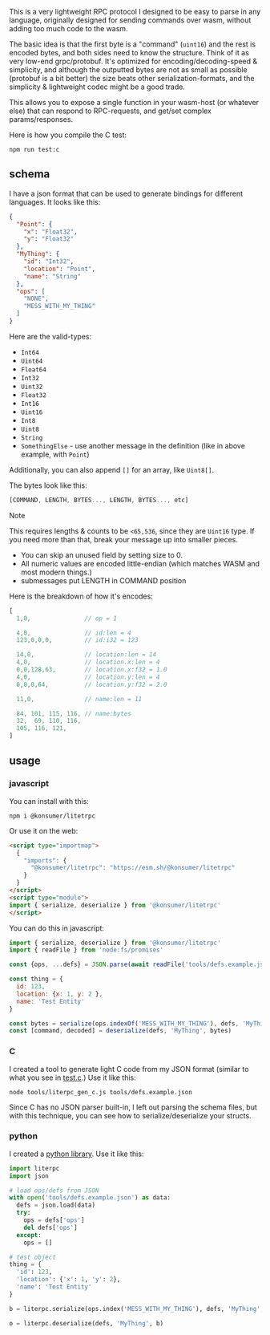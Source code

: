 This is a very lightweight RPC protocol I designed to be easy to parse in any language, originally designed for sending commands over wasm, without adding too much code to the wasm.

The basic idea is that the first byte is a "command" (`uint16`) and the rest is encoded bytes, and both sides need to know the structure. Think of it as very low-end grpc/protobuf. It's optimized for encoding/decoding-speed & simplicity, and although the outputted bytes are not as small as possible (protobuf is a bit better) the size beats other serialization-formats, and the simplicity & lightweight codec might be a good trade.

This allows you to expose a single function in your wasm-host (or whatever else) that can respond to RPC-requests, and get/set complex params/responses.

Here is how you compile the C test:

```
npm run test:c
```

## schema

I have a json format that can be used to generate bindings for different languages. It looks like this:

```json
{
  "Point": {
    "x": "Float32",
    "y": "Float32"
  },
  "MyThing": {
    "id": "Int32",
    "location": "Point",
    "name": "String"
  },
  "ops": [
    "NONE",
    "MESS_WITH_MY_THING"
  ]
}
```

Here are the valid-types:

- `Int64`
- `Uint64`
- `Float64`
- `Int32`
- `Uint32`
- `Float32`
- `Int16`
- `Uint16`
- `Int8`
- `Uint8`
- `String`
- `SomethingElse` - use another message in the definition (like in above example, with `Point`)

Additionally, you can also append `[]` for an array, like `Uint8[]`.

The bytes look like this:

```js
[COMMAND, LENGTH, BYTES..., LENGTH, BYTES..., etc]
```

> [!NOTE]
> This requires lengths & counts to be `<65,536`, since they are `Uint16` type. If you need more than that, break your message up into smaller pieces.

- You can skip an unused field by setting size to 0.
- All numeric values are encoded little-endian (which matches WASM and most modern things.)
- submessages put LENGTH in COMMAND position

Here is the breakdown of how it's encodes:

```js
[
  1,0,               // op = 1

  4,0,               // id:len = 4
  123,0,0,0,         // id:i32 = 123

  14,0,              // location:len = 14
  4,0,               // location.x:len = 4
  0,0,128,63,        // location.x:f32 = 1.0
  4,0,               // location.y:len = 4
  0,0,0,64,          // location.y:f32 = 2.0

  11,0,              // name:len = 11

  84, 101, 115, 116, // name:bytes
  32,  69, 110, 116,
  105, 116, 121,
]
```

## usage

### javascript

You can install with this:

```
npm i @konsumer/litetrpc
```

Or use it on the web:

```html
<script type="importmap">
  {
    "imports": {
      "@konsumer/litetrpc": "https://esm.sh/@konsumer/litetrpc"
    }
  }
</script>
<script type="module">
import { serialize, deserialize } from '@konsumer/litetrpc'
</script>
```

You can do this in javascript:

```js
import { serialize, deserialize } from '@konsumer/litetrpc'
import { readFile } from 'node:fs/promises'

const {ops, ...defs} = JSON.parse(await readFile('tools/defs.example.json', 'utf8'))

const thing = {
  id: 123,
  location: {x: 1, y: 2 },
  name: 'Test Entity'
}

const bytes = serialize(ops.indexOf('MESS_WITH_MY_THING'), defs, 'MyThing', thing)
const [command, decoded] = deserialize(defs, 'MyThing', bytes)
```

### C

I created a tool to generate light C code from my JSON format (similar to what you see in [test.c](tools/test.c).) Use it like this:

```
node tools/literpc_gen_c.js tools/defs.example.json
```

Since C has no JSON parser built-in, I left out parsing the schema files, but with this technique, you can see how to serialize/deserialize your structs.

### python

I created a [python library](literpc.py). Use it like this:

```py
import literpc
import json

# load ops/defs from JSON
with open('tools/defs.example.json') as data:
  defs = json.load(data)
  try:
    ops = defs['ops']
    del defs['ops']
  except:
    ops = []

# test object
thing = {
  'id': 123,
  'location': {'x': 1, 'y': 2},
  'name': 'Test Entity'
}

b = literpc.serialize(ops.index('MESS_WITH_MY_THING'), defs, 'MyThing', thing)

o = literpc.deserialize(defs, 'MyThing', b)
```
